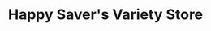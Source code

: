 ---
title: "Happy Saver's Variety Store"
url: /auckland/happy-savers-variety-store/
shop: Kramladen
---